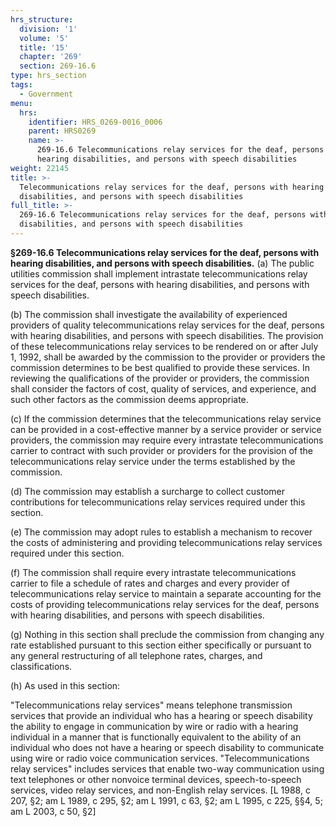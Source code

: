 ```yaml
---
hrs_structure:
  division: '1'
  volume: '5'
  title: '15'
  chapter: '269'
  section: 269-16.6
type: hrs_section
tags:
  - Government
menu:
  hrs:
    identifier: HRS_0269-0016_0006
    parent: HRS0269
    name: >-
      269-16.6 Telecommunications relay services for the deaf, persons with
      hearing disabilities, and persons with speech disabilities
weight: 22145
title: >-
  Telecommunications relay services for the deaf, persons with hearing
  disabilities, and persons with speech disabilities
full_title: >-
  269-16.6 Telecommunications relay services for the deaf, persons with hearing
  disabilities, and persons with speech disabilities
---
```

**§269-16.6 Telecommunications relay services for the deaf, persons with hearing disabilities, and persons with speech disabilities.** (a) The public utilities commission shall implement intrastate telecommunications relay services for the deaf, persons with hearing disabilities, and persons with speech disabilities.

(b) The commission shall investigate the availability of experienced providers of quality telecommunications relay services for the deaf, persons with hearing disabilities, and persons with speech disabilities. The provision of these telecommunications relay services to be rendered on or after July 1, 1992, shall be awarded by the commission to the provider or providers the commission determines to be best qualified to provide these services. In reviewing the qualifications of the provider or providers, the commission shall consider the factors of cost, quality of services, and experience, and such other factors as the commission deems appropriate.

(c) If the commission determines that the telecommunications relay service can be provided in a cost-effective manner by a service provider or service providers, the commission may require every intrastate telecommunications carrier to contract with such provider or providers for the provision of the telecommunications relay service under the terms established by the commission.

(d) The commission may establish a surcharge to collect customer contributions for telecommunications relay services required under this section.

(e) The commission may adopt rules to establish a mechanism to recover the costs of administering and providing telecommunications relay services required under this section.

(f) The commission shall require every intrastate telecommunications carrier to file a schedule of rates and charges and every provider of telecommunications relay service to maintain a separate accounting for the costs of providing telecommunications relay services for the deaf, persons with hearing disabilities, and persons with speech disabilities.

(g) Nothing in this section shall preclude the commission from changing any rate established pursuant to this section either specifically or pursuant to any general restructuring of all telephone rates, charges, and classifications.

(h) As used in this section:

"Telecommunications relay services" means telephone transmission services that provide an individual who has a hearing or speech disability the ability to engage in communication by wire or radio with a hearing individual in a manner that is functionally equivalent to the ability of an individual who does not have a hearing or speech disability to communicate using wire or radio voice communication services. "Telecommunications relay services" includes services that enable two-way communication using text telephones or other nonvoice terminal devices, speech-to-speech services, video relay services, and non-English relay services. [L 1988, c 207, §2; am L 1989, c 295, §2; am L 1991, c 63, §2; am L 1995, c 225, §§4, 5; am L 2003, c 50, §2]